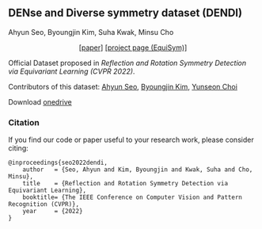 ## DENse and Diverse symmetry dataset (DENDI)
<p>
Ahyun Seo, Byoungjin Kim, Suha Kwak, Minsu Cho
</p>

<p align="center">
    <a href="">[paper]</a>
    <a href="http://cvlab.postech.ac.kr/research/EquiSym">[project page (EquiSym)]</a>
</p>

Official Dataset proposed in *Reflection and Rotation Symmetry Detection via Equivariant Learning (CVPR 2022)*.

Contributors of this dataset: [Ahyun Seo](https://github.com/ahyunSeo), [Byoungjin Kim](https://github.com/kbjpc123), [Yunseon Choi](https://github.com/OMEGA-Y)

Download [onedrive](https://postechackr-my.sharepoint.com/:u:/g/personal/lastborn94_postech_ac_kr/EbNm9_yjFMRLjviFeCHH630BgLJFp38qYY-2eqiCl5EzIg?e=Blo8X1)


### Citation
If you find our code or paper useful to your research work, please consider citing:
```
@inproceedings{seo2022dendi,
    author   = {Seo, Ahyun and Kim, Byoungjin and Kwak, Suha and Cho, Minsu},
    title    = {Reflection and Rotation Symmetry Detection via Equivariant Learning},
    booktitle= {The IEEE Conference on Computer Vision and Pattern Recognition (CVPR)},
    year     = {2022}
}
```